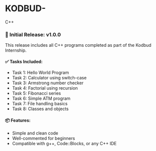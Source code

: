# KODBUD-
C++ 
### 🎉 Initial Release: v1.0.0

This release includes all C++ programs completed as part of the Kodbud Internship.

#### ✅ Tasks Included:
- Task 1: Hello World Program
- Task 2: Calculator using switch-case
- Task 3: Armstrong number checker
- Task 4: Factorial using recursion
- Task 5: Fibonacci series
- Task 6: Simple ATM program
- Task 7: File handling basics
- Task 8: Classes and objects

#### 📦 Features:
- Simple and clean code
- Well-commented for beginners
- Compatible with g++, Code::Blocks, or any C++ IDE
